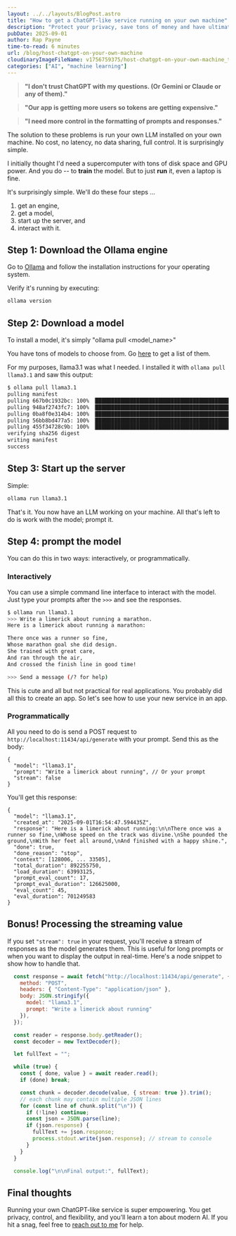 ```yaml
---
layout: ../../layouts/BlogPost.astro
title: "How to get a ChatGPT-like service running on your own machine"
description: "Protect your privacy, save tons of money and have ultimate control over your own LLM. This guide walks you through setting up a local, private ChatGPT-style AI assistant."
pubDate: 2025-09-01
author: Rap Payne
time-to-read: 6 minutes
url: /blog/host-chatgpt-on-your-own-machine
cloudinaryImageFileName: v1756759375/host-chatgpt-on-your-own-machine_t2c47q.png
categories: ["AI", "machine learning"]
---
```

> **"I don't trust ChatGPT with my questions. (Or Gemini or Claude or any of them)."**

> **"Our app is getting more users so tokens are getting expensive."**  

> **"I need more control in the formatting of prompts and responses."**

The solution to these problems is run your own LLM installed on your own machine. No cost, no latency, no data sharing, full control. It is surprisingly simple.

I initially thought I'd need a supercomputer with tons of disk space and GPU power. And you do -- to **train** the model. But to just **run** it, even a laptop is fine.

It's surprisingly simple. We'll do these four steps ...
1) get an engine, 
2) get a model, 
3) start up the server, and 
4) interact with it.

## Step 1: Download the Ollama engine

Go to <a href="https://ollama.com/download" target="_blank" rel="noopener noreferrer">Ollama</a> and follow the installation instructions for your operating system. 

Verify it's running by executing:

```sh
ollama version
```

## Step 2: Download a model
To install a model, it's simply "ollama pull <model_name>"

You have tons of models to choose from. Go <a href="https://ollama.com/search" target="_blank" rel="noopener noreferrer">here</a> to get a list of them.

For my purposes, llama3.1 was what I needed. I installed it with `ollama pull llama3.1` and saw this output:      
```sh
$ ollama pull llama3.1
pulling manifest 
pulling 667b0c1932bc: 100% ▕█████████████████████████████████████████████████████████████████████████████████████████████████▏ 4.9 GB                         
pulling 948af2743fc7: 100% ▕█████████████████████████████████████████████████████████████████████████████████████████████████▏ 1.5 KB                         
pulling 0ba8f0e314b4: 100% ▕█████████████████████████████████████████████████████████████████████████████████████████████████▏  12 KB                         
pulling 56bb8bd477a5: 100% ▕█████████████████████████████████████████████████████████████████████████████████████████████████▏   96 B                         
pulling 455f34728c9b: 100% ▕█████████████████████████████████████████████████████████████████████████████████████████████████▏  487 B                         
verifying sha256 digest 
writing manifest 
success 
```

## Step 3: Start up the server
Simple:
```bash
ollama run llama3.1
```  

That's it. You now have an LLM working on your machine. All that's left to do is work with the model; prompt it.

## Step 4: prompt the model
You can do this in two ways: interactively, or programmatically.

### Interactively
You can use a simple command line interface to interact with the model. Just type your prompts after the `>>>` and see the responses.

```bash
$ ollama run llama3.1
>>> Write a limerick about running a marathon.
Here is a limerick about running a marathon:

There once was a runner so fine,
Whose marathon goal she did design.
She trained with great care,
And ran through the air,
And crossed the finish line in good time!

>>> Send a message (/? for help)
```
This is cute and all but not practical for real applications. You probably did all this to create an app. So let's see how to use your new service in an app.

### Programmatically
All you need to do is send a POST request to `http://localhost:11434/api/generate` with your prompt. Send this as the body:

```
{
  "model": "llama3.1",
  "prompt": "Write a limerick about running", // Or your prompt
  "stream": false
}
```
You'll get this response:
```
{
  "model": "llama3.1",
  "created_at": "2025-09-01T16:54:47.594435Z",
  "response": "Here is a limerick about running:\n\nThere once was a runner so fine,\nWhose speed on the track was divine.\nShe pounded the ground,\nWith her feet all around,\nAnd finished with a happy shine.",
  "done": true,
  "done_reason": "stop",
  "context": [128006, ... 33505],
  "total_duration": 892255750,
  "load_duration": 63993125,
  "prompt_eval_count": 17,
  "prompt_eval_duration": 126625000,
  "eval_count": 45,
  "eval_duration": 701249583
}
```
## Bonus! Processing the streaming value
If you set `"stream": true` in your request, you'll receive a stream of responses as the model generates them. This is useful for long prompts or when you want to display the output in real-time. Here's a node snippet to show how to handle that.
```javascript
  const response = await fetch("http://localhost:11434/api/generate", {
    method: "POST",
    headers: { "Content-Type": "application/json" },
    body: JSON.stringify({
      model: "llama3.1",
      prompt: "Write a limerick about running"
    }),
  });

  const reader = response.body.getReader();
  const decoder = new TextDecoder();

  let fullText = "";

  while (true) {
    const { done, value } = await reader.read();
    if (done) break;

    const chunk = decoder.decode(value, { stream: true }).trim();
    // each chunk may contain multiple JSON lines
    for (const line of chunk.split("\n")) {
      if (!line) continue;
      const json = JSON.parse(line);
      if (json.response) {
        fullText += json.response;
        process.stdout.write(json.response); // stream to console
      }
    }
  }

  console.log("\n\nFinal output:", fullText);
```

## Final thoughts

Running your own ChatGPT-like service is super empowering. You get privacy, control, and flexibility, and you’ll learn a ton about modern AI. If you hit a snag, feel free to [reach out to me](/about) for help.